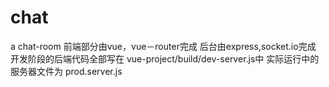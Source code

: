 # chat
a chat-room
前端部分由vue，vue－router完成
后台由express,socket.io完成
开发阶段的后端代码全部写在 vue-project/build/dev-server.js中
实际运行中的服务器文件为 prod.server.js
